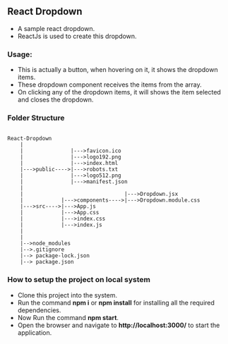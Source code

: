 ## React Dropdown

- A sample react dropdown.
- ReactJs is used to create this dropdown.

### Usage:

- This is actually a button, when hovering on it, it shows the dropdown items.
- These dropdown component receives the items from the array.
- On clicking any of the dropdown items, it will shows the item selected and closes the dropdown.

### Folder Structure

```

React-Dropdown
    |
    |               |--->favicon.ico
    |               |--->logo192.png
    |               |--->index.html
    |--->public---->|--->robots.txt
    |               |--->logo512.png
    |               |--->manifest.json
    |
    |                                |--->Dropdown.jsx
    |            |--->components---->|--->Dropdown.module.css
    |--->src---->|--->App.js
    |            |--->App.css
    |            |--->index.css
    |            |--->index.js
    |
    |
    |-->node_modules
    |-->.gitignore
    |--> package-lock.json
    |--> package.json

```

### How to setup the project on local system

- Clone this project into the system.
- Run the command **npm i** or **npm install** for installing all the required dependencies.
- Now Run the command **npm start**.
- Open the browser and navigate to **http://localhost:3000/** to start the application.
